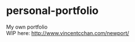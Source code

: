 personal-portfolio
==================

My own portfolio  
WIP here: http://www.vincentcchan.com/newport/
